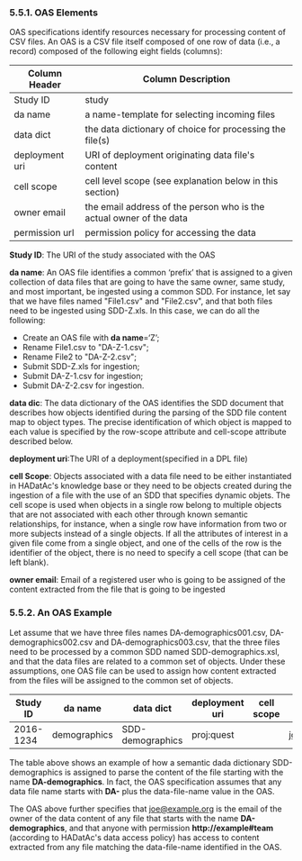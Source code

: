 ### 5.5.1. OAS Elements

OAS specifications identify resources necessary for processing content of CSV files. An OAS is a CSV file itself composed of one row of data (i.e., a record) composed of the following eight fields (columns):

Column Header   | Column Description
--------------- | ------------------
Study ID        | study 
da name         | a name-template for selecting incoming files 
data dict       | the data dictionary of choice for processing the file(s)
deployment uri  | URI of deployment originating data file's content 
cell scope      | cell level scope (see explanation below in this section)
owner email     | the email address of the person who is the actual owner of the data 
permission url  | permission policy for accessing the data

__Study ID__: The URI of the study associated with the OAS

__da name__: An OAS file identifies a common ‘prefix’ that is assigned to a given collection of data files that are going to have the same owner, same study, and most important, be ingested using a common SDD. For instance, let say that we have files named "File1.csv" and "File2.csv", and that both files need to be ingested using SDD-Z.xls. In this case, we can do all the following: 
* Create an OAS file with __da name__=‘Z’;
* Rename File1.csv to "DA-Z-1.csv";
* Rename File2 to  "DA-Z-2.csv";
* Submit SDD-Z.xls for ingestion;
* Submit DA-Z-1.csv for ingestion;
* Submit DA-Z-2.csv for ingestion.

__data dic__: The data dictionary of the OAS identifies the SDD document that describes how objects identified during the parsing of the SDD file content map to object types. The precise identification of which object is mapped to each value is specified by the row-scope attribute and cell-scope attribute described below. 

__deployment uri__:The URI of a deployment(specified in a DPL file)

__cell Scope__: Objects associated with a data file need to be either instantiated in HADatAc's knowledge base or they need to be objects created during the ingestion of a file with the use of an SDD that specifies dynamic objets. The cell scope is used when objects in a single row belong to multiple objects that are not associated with each other through known semantic relationships, for instance, when a single row have information from two or more subjects instead of a single objects. If all the attributes of interest in a given file come from a single object, and one of the cells of the row is the identifier of the object, there is no need to specify a cell scope (that can be left blank).

__owner email__: Email of a registered user who is going to be assigned of the content extracted from the file that is going to be ingested

### 5.5.2. An OAS Example

Let assume that we have three files names DA-demographics001.csv, DA-demographics002.csv and DA-demographics003.csv, that the three files need to be processed by a common SDD named SDD-demographics.xsl, and that the data files are related to a common set of objects. Under these assumptions, one OAS file can be used to assign how content extracted from the files will be assigned to the common set of objects. 

Study ID  | da name      | data dict        | deployment uri | cell scope | owner email     | permission uri
--------- | ------------ | ---------------- | -------------- | ---------- | --------------- | --------------
2016-1234 | demographics | SDD-demographics | proj:quest     |            | joe@example.org | http://example\#team

The table above shows an example of how a semantic dada dictionary SDD-demographics is assigned to parse the content of the file starting with the name __DA-demographics__. In fact, the OAS specification assumes that any data file name starts with __DA-__ plus the data-file-name value in the OAS.  

The OAS above further specifies that joe@example.org is the email of the owner of the data content of any file that starts with the name __DA-demographics__, and that anyone with permission __http://example#team__ (according to HADatAc's data access policy) has access to content extracted from any file matching the data-file-name identified in the OAS.
